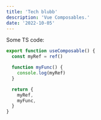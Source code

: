 ```yaml
---
title: 'Tech blubb'
description: 'Vue Composables.'
date: '2022-10-05'
---
```


Some TS code:
```ts {2}
export function useComposable() {
  const myRef = ref()

  function myFunc() {
    console.log(myRef)
  }

  return {
    myRef,
    myFunc,
  }
}
```
